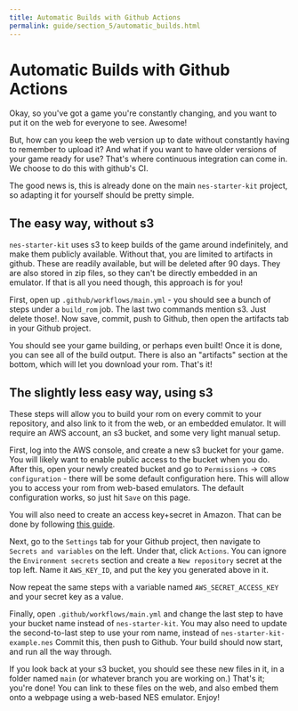 ```yaml
---
title: Automatic Builds with Github Actions
permalink: guide/section_5/automatic_builds.html
---
```

# Automatic Builds with Github Actions

Okay, so you've got a game you're constantly changing, and you want to put it on the web for everyone to see. Awesome!

But, how can you keep the web version up to date without constantly having to remember to upload it? And what if you
want to have older versions of your game ready for use? That's where continuous integration can come in. We choose
to do this with github's CI.

The good news is, this is already done on the main `nes-starter-kit` project, so adapting it for yourself should be pretty
simple. 

## The easy way, without s3

`nes-starter-kit` uses s3 to keep builds of the game around indefinitely, and make them publicly available. Without
that, you are limited to artifacts in github. These are readily available, but will be deleted after 90 days. They
are also stored in zip files, so they can't be directly embedded in an emulator.
 If that is all you need though, this approach is for you!

First, open up `.github/workflows/main.yml` - you should see a bunch of steps under a `build_rom` job. The last two
commands mention s3. Just delete those!. Now save, commit, push to Github, then open the artifacts tab in your 
Github project.

You should see your game building, or perhaps even built! Once it is done, you can see all of the
build output. There is also an "artifacts" section at the bottom, which will let you download your rom. That's it!

## The slightly less easy way, using s3

These steps will allow you to build your rom on every commit to your repository, and also link to it from the 
web, or an embedded emulator. It will require an AWS account, an s3 bucket, and some very light manual setup.

First, log into the AWS console, and create a new s3 bucket for your game. You will likely want to enable public
access to the bucket when you do. After this, open your newly created bucket and go to 
`Permissions` -> `CORS configuration` - there will be some default configuration here. This will allow you to
access your rom from web-based emulators. The default configuration works, so just hit `Save` on this page. 

You will also need to create an access key+secret in Amazon. That can be done by following 
[this guide](https://aws.amazon.com/premiumsupport/knowledge-center/create-access-key/). 

Next, go to the `Settings` tab for your Github project, then navigate to `Secrets and variables` on the left.
Under that, click `Actions`. You can ignore the `Environment secrets` section and create a `New repository` secret
at the top left. Name it `AWS_KEY_ID`, and put the key you generated above in it. 

Now repeat the same steps with a variable named `AWS_SECRET_ACCESS_KEY` and your secret key as a value. 

Finally, open `.github/workflows/main.yml` and change the last step to have your bucket name instead of `nes-starter-kit`.
You may also need to update the second-to-last step to use your rom name, instead of `nes-starter-kit-example.nes` 
Commit this, then push to Github. Your build should now start, and run all the way through.

If you look back at your s3 bucket, you should see these new files in it, in a folder named `main` (or
whatever branch you are working on.) That's it; you're done! You can link to these files on the web, and also
embed them onto a webpage using a web-based NES emulator. Enjoy!
